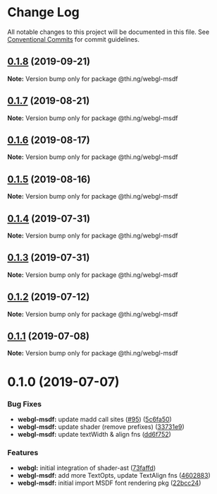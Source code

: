 # Change Log

All notable changes to this project will be documented in this file.
See [Conventional Commits](https://conventionalcommits.org) for commit guidelines.

## [0.1.8](https://github.com/thi-ng/umbrella/compare/@thi.ng/webgl-msdf@0.1.7...@thi.ng/webgl-msdf@0.1.8) (2019-09-21)

**Note:** Version bump only for package @thi.ng/webgl-msdf





## [0.1.7](https://github.com/thi-ng/umbrella/compare/@thi.ng/webgl-msdf@0.1.6...@thi.ng/webgl-msdf@0.1.7) (2019-08-21)

**Note:** Version bump only for package @thi.ng/webgl-msdf





## [0.1.6](https://github.com/thi-ng/umbrella/compare/@thi.ng/webgl-msdf@0.1.5...@thi.ng/webgl-msdf@0.1.6) (2019-08-17)

**Note:** Version bump only for package @thi.ng/webgl-msdf





## [0.1.5](https://github.com/thi-ng/umbrella/compare/@thi.ng/webgl-msdf@0.1.4...@thi.ng/webgl-msdf@0.1.5) (2019-08-16)

**Note:** Version bump only for package @thi.ng/webgl-msdf





## [0.1.4](https://github.com/thi-ng/umbrella/compare/@thi.ng/webgl-msdf@0.1.3...@thi.ng/webgl-msdf@0.1.4) (2019-07-31)

**Note:** Version bump only for package @thi.ng/webgl-msdf





## [0.1.3](https://github.com/thi-ng/umbrella/compare/@thi.ng/webgl-msdf@0.1.2...@thi.ng/webgl-msdf@0.1.3) (2019-07-31)

**Note:** Version bump only for package @thi.ng/webgl-msdf





## [0.1.2](https://github.com/thi-ng/umbrella/compare/@thi.ng/webgl-msdf@0.1.1...@thi.ng/webgl-msdf@0.1.2) (2019-07-12)

**Note:** Version bump only for package @thi.ng/webgl-msdf





## [0.1.1](https://github.com/thi-ng/umbrella/compare/@thi.ng/webgl-msdf@0.1.0...@thi.ng/webgl-msdf@0.1.1) (2019-07-08)

**Note:** Version bump only for package @thi.ng/webgl-msdf





# 0.1.0 (2019-07-07)


### Bug Fixes

* **webgl-msdf:** update madd call sites ([#95](https://github.com/thi-ng/umbrella/issues/95)) ([5c6fa50](https://github.com/thi-ng/umbrella/commit/5c6fa50))
* **webgl-msdf:** update shader (remove prefixes) ([33731e9](https://github.com/thi-ng/umbrella/commit/33731e9))
* **webgl-msdf:** update textWidth & align fns ([dd6f752](https://github.com/thi-ng/umbrella/commit/dd6f752))


### Features

* **webgl:** initial integration of shader-ast ([73faffd](https://github.com/thi-ng/umbrella/commit/73faffd))
* **webgl-msdf:** add more TextOpts, update TextAlign fns ([4602883](https://github.com/thi-ng/umbrella/commit/4602883))
* **webgl-msdf:** initial import MSDF font rendering pkg ([22bcc24](https://github.com/thi-ng/umbrella/commit/22bcc24))

